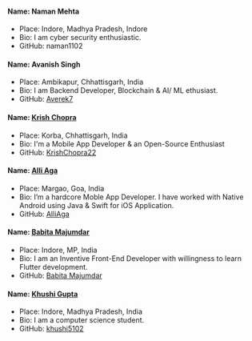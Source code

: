 #### Name: Naman Mehta

- Place: Indore, Madhya Pradesh, Indore
- Bio: I am cyber security enthusiastic.
- GitHub: naman1102

#### Name: Avanish Singh

- Place: Ambikapur, Chhattisgarh, India
- Bio: I am Backend Developer, Blockchain & AI/ ML ethusiast.
- GitHub: [Averek7](https://www.github.com/Averek7)

#### Name: [Krish Chopra](https://github.com/KrishChopra22)

- Place: Korba, Chhattisgarh, India
- Bio: I'm a Mobile App Developer & an Open-Source Enthusiast
- GitHub: [KrishChopra22](https://github.com/KrishChopra22)

#### Name: [Alli Aga](https://github.com/AlliAga)

- Place: Margao, Goa, India
- Bio: I’m a hardcore Moble App Developer. I have worked with Native Android using Java & Swift for iOS Application.
- GitHub: [AlliAga](https://github.com/AlliAga)

#### Name: [Babita Majumdar](https://m-babita.github.io/)

- Place: Indore, MP, India
- Bio: I am an Inventive Front-End Developer with willingness to learn Flutter development.
- GitHub: [Babita Majumdar](https://github.com/m-babita/)

#### Name: [Khushi Gupta](https://github.com/khushi5102)

- Place: Indore, Madhya Pradesh, India
- Bio: I am a computer science student.
- GitHub: [khushi5102](https://github.com/khushi5102)